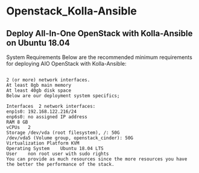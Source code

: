 # Openstack_Kolla-Ansible
## Deploy All-In-One OpenStack with Kolla-Ansible on Ubuntu 18.04
System Requirements
Below are the recommended minimum requirements for deploying AIO OpenStack with Kolla-Ansible:
``` .. image: : https://github.com/luudinhmac/Openstack_Kolla-Ansible/blob/main/Image/1.PNG

2 (or more) network interfaces.
At least 8gb main memory
At least 40gb disk space
Below are our deployment system specifics;

Interfaces	2 network interfaces:
enp1s0: 192.168.122.216/24
enp6s0: no assigned IP address
RAM	8 GB
vCPUs	2
Storage	/dev/vda (root filesystem), /: 50G
/dev/vda5 (Volume group, openstack_cinder): 50G
Virtualization Platform	KVM
Operating System	Ubuntu 18.04 LTS
User	non root user with sudo rights
You can provide as much resources since the more resources you have the better the performance of the stack.
